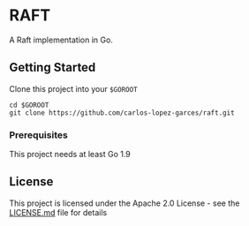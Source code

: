 # RAFT

A Raft implementation in Go.

## Getting Started

Clone this project into your `$GOROOT`

```
cd $GOROOT
git clone https://github.com/carlos-lopez-garces/raft.git
```

### Prerequisites

This project needs at least Go 1.9


## License

This project is licensed under the Apache 2.0 License - see the [LICENSE.md](LICENSE.md) file for details
